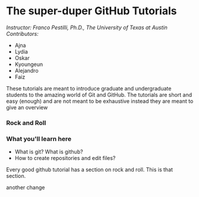 
# The super-duper GitHub Tutorials

*Instructor: Franco Pestilli, Ph.D., The University of Texas at Austin*
*Contributors:* 
 - Ajna 
 - Lydia
 - Oskar
 - Kyoungeun
 - Alejandro
 - Faiz

These tutorials are meant to introduce graduate and undergraduate students to the amazing world of Git and GitHub. The tutorials are short and easy (enough) and are not meant to be exhaustive instead they are meant to give an overview 

### Rock and Roll


### What you'll learn here

- What is git? What is github?
- How to create repositories and edit files?


Every good github tutorial has a section on rock and roll. This is that section. 

another change

